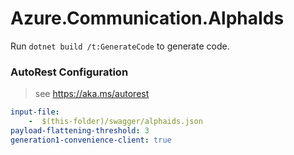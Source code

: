 # Azure.Communication.AlphaIds

Run `dotnet build /t:GenerateCode` to generate code.

### AutoRest Configuration
> see https://aka.ms/autorest
``` yaml
input-file:
    -  $(this-folder)/swagger/alphaids.json
payload-flattening-threshold: 3
generation1-convenience-client: true
```
